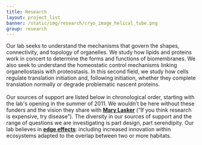 ```yaml
---
title: Research
layout: project_list
banner: /static/img/research/cryo_image_helical_tube.png
group: research
---
```

Our lab seeks to understand the mechanisms that govern the shapes, connectivity, and topology of organelles. We study how lipids and proteins work in concert to determine the forms and functions of biomembranes. We also seek to understand the homeostatic control mechanisms linking organellostasis with proteostasis. In this second field, we study how cells regulate translation initiation  and, following initiation, whether they complete translation normally or degrade problematic nascent proteins.<br>
<br>
Our sources of support are listed below in chronological order, starting with the lab's opening in the summer of 2011. We wouldn’t be here without these funders and the vision they share with **[Mary Lasker](https://en.wikiquote.org/wiki/Mary_Lasker)** (“If you think research is expensive, try disease”). The diversity in our sources of support and the range of questions we are investigating is part design, part serendipity. Our lab believes in **[edge effects](https://en.wikipedia.org/wiki/Edge_effects)**: including increased innovation within ecosystems adapted to the overlap between two or more habitats.
